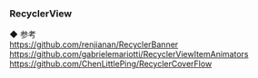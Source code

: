 ### RecyclerView

◆ 参考  
https://github.com/renjianan/RecyclerBanner  
https://github.com/gabrielemariotti/RecyclerViewItemAnimators  
https://github.com/ChenLittlePing/RecyclerCoverFlow  

